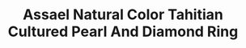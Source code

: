 ---
title: Assael Natural Color Tahitian Cultured Pearl And Diamond Ring
description: |
  Full Cut Pear and Round Shape Diamonds highlight the luster and iridescent orient of this stunning Tahitian Cultured Pearl.
specs: |
  Natural Color Tahitian Cultured Pearl, 14.8 - 15.7mm, 4 Pear Shaped Diamonds, 1.63 ctw. 2 Round Diamonds, .44 ctw. Hand Set in 18K White Gold.
images:
  - image_path: /uploads/assael-natural-color-tahitian-cultured-pearl-and-diamond-ring.jpg
_category:
order: 10
tags:
  - rings
---